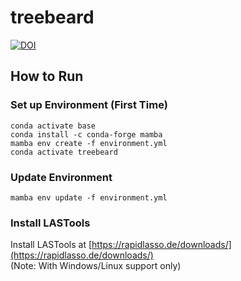 # treebeard

[![DOI](https://zenodo.org/badge/783989380.svg)](https://zenodo.org/doi/10.5281/zenodo.11107001)

## How to Run

### Set up Environment (First Time)
```
conda activate base
conda install -c conda-forge mamba
mamba env create -f environment.yml
conda activate treebeard
```

### Update Environment
```
mamba env update -f environment.yml
```

### Install LASTools

Install LASTools at [https://rapidlasso.de/downloads/](https://rapidlasso.de/downloads/)  
(Note: With Windows/Linux support only)